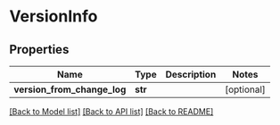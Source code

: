 # VersionInfo

## Properties
Name | Type | Description | Notes
------------ | ------------- | ------------- | -------------
**version_from_change_log** | **str** |  | [optional] 

[[Back to Model list]](../README.md#documentation-for-models) [[Back to API list]](../README.md#documentation-for-api-endpoints) [[Back to README]](../README.md)


